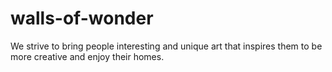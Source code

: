 # walls-of-wonder
We strive to bring people interesting and unique art that inspires them to be more creative and enjoy their homes.  
